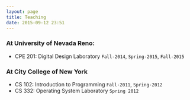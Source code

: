 ```yaml
---
layout: page
title: Teaching
date: 2015-09-12 23:51
---
```

### At University of Nevada Reno:
- CPE 201: Digital Design Laboratory `Fall-2014`, `Spring-2015`, `Fall-2015`

### At City College of New York
- CS 102: Introduction to Programming  `Fall-2011`, `Spring-2012`
- CS 332: Operating System Laboratory `Spring 2012`
